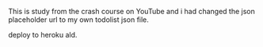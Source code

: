 This is study from the crash course on YouTube
and i had changed the json placeholder url 
to my own todolist json file.

deploy to heroku ald.
